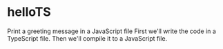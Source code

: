 # helloTS
Print a greeting message in a JavaScript file
First we'll write the code in a TypeScript file.
Then we'll compile it to a JavaScript file.
